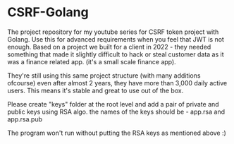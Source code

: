 # CSRF-Golang

The project repository for my youtube series for CSRF token project with Golang. Use this for advanced requirements when you feel that JWT is not enough.
Based on a project we built for a client in 2022 - they needed something that made it slightly difficult to hack or steal customer data as it was a finance related app.
(it's a small scale finance app).

They're still using this same project structure (with many additions ofcourse) even after almost 2 years, they have more than 3,000 daily active users. This means it's stable
and great to use out of the box.

Please create "keys" folder at the root level and add a pair of private and public keys using RSA algo. the names of the keys should be - app.rsa and app.rsa.pub

The program won't run without putting the RSA keys as mentioned above :)
